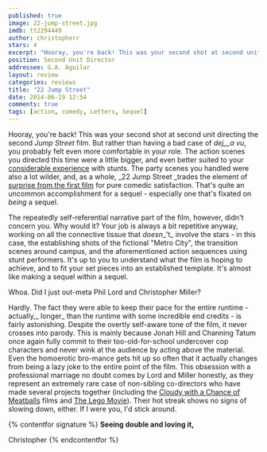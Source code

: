 ```yaml
---
published: true
image: 22-jump-street.jpg
imdb: tt2294449
author: christopherr
stars: 4
excerpt: "Hooray, you're back! This was your second shot at second unit directing the second Jump Street film."
position: Second Unit Director
addressee: G.A. Aguilar
layout: review
categories: reviews
title: "22 Jump Street"
date: 2014-06-19 12:54
comments: true
tags: [action, comedy, Letters, Sequel]
---
```

Hooray, you're back! This was your second shot at second unit directing the second _Jump Street_ film. But rather than having a bad case of _dej__a vu_, you probably felt even more comfortable in your role. The action scenes you directed this time were a little bigger, and even better suited to your [considerable experience][1] with stunts. The party scenes you handled were also a lot wilder, and, as a whole, _22 Jump Street _trades the element of [surprise from the first film][2] for pure comedic satisfaction. That's quite an uncommon accomplishment for a sequel - especially one that's fixated on _being_ a sequel.

   [1]: http://www.imdb.com/name/nm1183872/
   [2]: /content/2012/3/15/sxsw-postcard-21-jump-street.html

The repeatedly self-referential narrative part of the film, however, didn't concern you. Why would it? Your job is always a bit repetitive anyway, working on all the connective tissue that _doesn__'t_ involve the stars - in this case, the establishing shots of the fictional "Metro City", the transition scenes around campus, and the aforementioned action sequences using stunt performers. It's up to you to understand what the film is hoping to achieve, and to fit your set pieces into an established template. It's almost like making a sequel within a sequel.

Whoa. Did I just out-meta Phil Lord and Christopher Miller?

Hardly. The fact they were able to keep their pace for the entire runtime - actually,_ longer_ than the runtime with some incredible end credits - is fairly astonishing. Despite the overtly self-aware tone of the film, it never crosses into parody. This is mainly because Jonah Hill and Channing Tatum once again fully commit to their too-old-for-school undercover cop characters and never wink at the audience by acting above the material. Even the homoerotic bro-mance gets hit up so often that it actually changes from being a lazy joke to the entire point of the film. This obsession with a professional marriage no doubt comes by Lord and Miller honestly, as they represent an extremely rare case of non-sibling co-directors who have made several projects together (including the [Cloudy with a Chance of Meatballs][3] films and [The Lego Movie][4]). Their hot streak shows no signs of slowing down, either. If I were you, I'd stick around.

   [3]: /content/2013/10/1/cloudy-with-a-chance-of-meatballs-2.html
   [4]: /content/2014/2/7/the-lego-movie.html

{% contentfor signature %}
**Seeing double and loving it,**

Christopher
{% endcontentfor %}